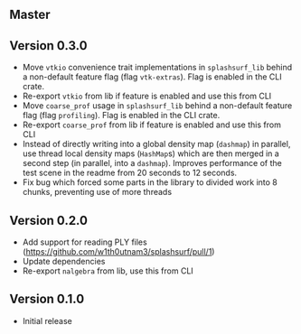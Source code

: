 ## Master

## Version 0.3.0

 - Move `vtkio` convenience trait implementations in `splashsurf_lib` behind a non-default feature flag (flag `vtk-extras`). Flag is enabled in the CLI crate.
 - Re-export `vtkio` from lib if feature is enabled and use this from CLI 
 - Move `coarse_prof` usage in `splashsurf_lib` behind a non-default feature flag (flag `profiling`). Flag is enabled in the CLI crate.
 - Re-export `coarse_prof` from lib if feature is enabled and use this from CLI 
 - Instead of directly writing into a global density map (`dashmap`) in parallel, use thread local density maps (`HashMap`s) which are then merged in a second step (in parallel, into a `dashmap`). Improves performance of the test scene in the readme from 20 seconds to 12 seconds.
 - Fix bug which forced some parts in the library to divided work into 8 chunks, preventing use of more threads

## Version 0.2.0

 - Add support for reading PLY files (https://github.com/w1th0utnam3/splashsurf/pull/1)
 - Update dependencies
 - Re-export `nalgebra` from lib, use this from CLI

## Version 0.1.0

 - Initial release
